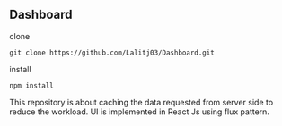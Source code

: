 ## Dashboard

clone
```
git clone https://github.com/Lalitj03/Dashboard.git
```

install

```
npm install
```

This repository is about caching the data requested from server side to reduce the workload.
UI is implemented in React Js using flux pattern.
